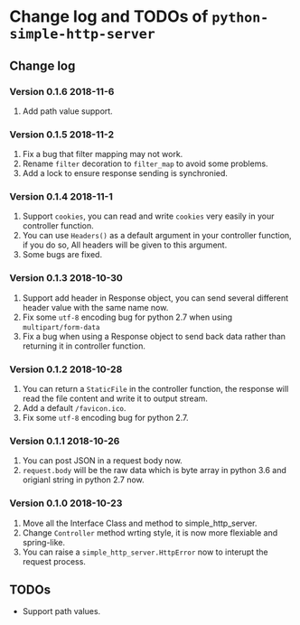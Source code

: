 # Change log and TODOs of `python-simple-http-server`

## Change log

### Version 0.1.6 2018-11-6

1. Add path value support.

### Version 0.1.5 2018-11-2

1. Fix a bug that filter mapping may not work.
2. Rename `filter` decoration to `filter_map` to avoid some problems.
3. Add a lock to ensure response sending is synchronied.

### Version 0.1.4 2018-11-1

1. Support `cookies`, you can read and write `cookies` very easily in your controller function.
2. You can use `Headers()` as a default argument in your controller function, if you do so, All headers will be given to this argument.
3. Some bugs are fixed.

### Version 0.1.3 2018-10-30

1. Support add header in Response object, you can send several different header value with the same name now.
2. Fix some `utf-8` encoding bug for python 2.7 when using `multipart/form-data`
3. Fix a bug when using a Response object to send back data rather than returning it in controller function.

### Version 0.1.2 2018-10-28

1. You can return a `StaticFile` in the controller function, the response will read the file content and write it to output stream.
2. Add a default `/favicon.ico`.
3. Fix some `utf-8` encoding bug for python 2.7.  

### Version 0.1.1 2018-10-26

1. You can post JSON in a request body now.
2. `request.body` will be the raw data which is byte array in python 3.6 and origianl string in python 2.7 now.

### Version 0.1.0 2018-10-23

1. Move all the Interface Class and method to simple_http_server.
2. Change `Controller` method wrting style, it is now more flexiable and spring-like.
3. You can raise a `simple_http_server.HttpError` now to interupt the request process.

## TODOs

* Support path values.